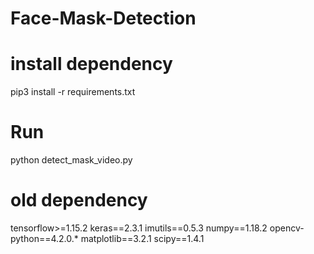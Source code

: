 # Face-Mask-Detection

# install dependency
pip3  install -r requirements.txt

# Run 
python detect_mask_video.py

# old dependency
tensorflow>=1.15.2
keras==2.3.1
imutils==0.5.3
numpy==1.18.2
opencv-python==4.2.0.*
matplotlib==3.2.1
scipy==1.4.1
